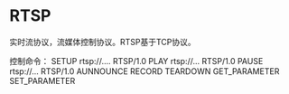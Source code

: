 # RTSP
实时流协议，流媒体控制协议。RTSP基于TCP协议。

控制命令：
SETUP rtsp://.... RTSP/1.0
PLAY rtsp://... RTSP/1.0
PAUSE rtsp://... RTSP/1.0
AUNNOUNCE
RECORD
TEARDOWN
GET_PARAMETER
SET_PARAMETER